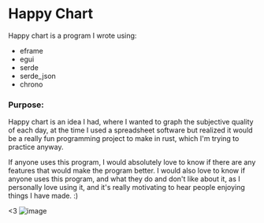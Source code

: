 # Happy Chart
Happy chart is a program I wrote using:
- eframe
- egui
- serde
- serde_json
- chrono

### Purpose:
Happy chart is an idea I had, where I wanted to graph the subjective quality of each day, at the time I used a spreadsheet software but realized it would be a really fun programming project to make in rust, which I'm trying to practice anyway.

If anyone uses this program, I would absolutely love to know if there are any features that would make the program better. 
I would also love to know if anyone uses this program, and what they do and don't like about it, as I personally love using it, and it's really motivating to hear people enjoying things I have made. :)

<3
![image](https://i.imgur.com/QHpn7mU.png)
